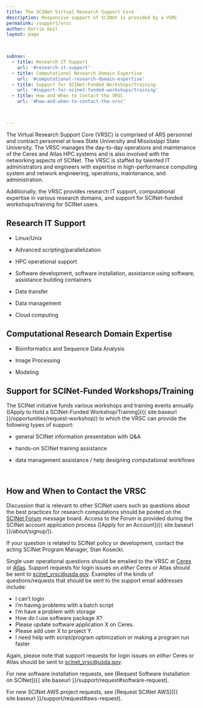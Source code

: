 ```yaml
---
title: The SCINet Virtual Research Support Core
description: Responsive support of SCINet is provided by a VSRC
permalink: /support/vrsc
author: Kerrie Geil
layout: page

 

subnav:
  - title: Research IT Support
    url: '#research-it-support'
  - title: Computational Research Domain Expertise
    url: '#computational-research-domain-expertise'
  - title: Support for SCINet-Funded Workshops/Training
    url: '#support-for-scinet-funded-workshops/training'
  - title: How and When to Contact the VRSC
    url: '#how-and-when-to-contact-the-vrsc'



---
```


The Virtual Research Support Core (VRSC) is comprised of ARS personnel and contract personnel at Iowa State University and Mississippi State University. The VRSC manages the day-to-day operations and maintenance of the Ceres and Atlas HPC systems and is also involved with the networking aspects of SCINet. The VRSC is staffed by talented IT administrators and engineers with expertise in high-performance computing system and network engineering, operations, maintenance, and administration.

Additionally, the VRSC provides research IT support, computational expertise in various research domains, and support for SCINet-funded workshops/training for SCINet users.


## Research IT Support

* Linux/Unix

* Advanced scripting/parallelization

* HPC operational support

* Software development, software installation, assistance using software, assistance building containers

* Data transfer

* Data management

* Cloud computing


## Computational Research Domain Expertise

* Bioinformatics and Sequence Data Analysis

* Image Processing

* Modeling


## Support for SCINet-Funded Workshops/Training
The SCINet initiative funds various workshops and training events annually ([Apply to Hold a SCINet-Funded Workshop/Training]({{ site.baseurl }}/opportunities/request-workshop)) to which the VRSC can provide the following types of support:

* general SCINet information presentation with Q&A

* hands-on SCINet training assistance

* data management assistance / help designing computational workflows

<br>

## How and When to Contact the VRSC

Discussion that is relevant to other SCINet users such as questions about the best practices for research computations should be posted on the [SCINet Forum](https://forum.scinet.usda.gov/) message board. Access to the Forum is provided during the SCINet account application process ([Apply for an Account]({{ site.baseurl }}/about/signup/)).

If your question is related to SCINet policy or development, contact the acting SCINet Program Manager, Stan Kosecki.

Single user operational questions should be emailed to the VRSC at [Ceres](mailto:scinet_vrsc@usda.gov) or [Atlas](mailto:help-usda@hpc.msstate.edu). Support requests for login issues on _either_ Ceres or Atlas should be sent to [scinet_vrsc@usda.gov](mailto:scinet_vrsc@usda.gov).  Examples of the kinds of questions/requests that should be sent to the support email addresses include:

* I can’t login
* I’m having problems with a batch script
* I’m have a problem with storage
* How do I use software package X?
* Please update software application X on Ceres.
* Please add user X to project Y.
* I need help with script/program optimization or making a program run faster

Again, please note that support requests for login issues on _either_ Ceres or Atlas should be sent to [scinet_vrsc@usda.gov](mailto:scinet_vrsc@usda.gov).

For new software installation requests, see [Request Software Installation on SCINet]({{ site.baseurl }}/support/request#software-request).

For new SCINet AWS project requests, see [Request SCINet AWS]({{ site.baseurl }}/support/request#aws-request).
